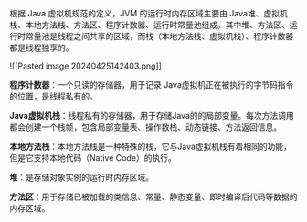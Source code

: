 
根据 Java 虚拟机规范的定义，JVM 的运行时内存区域主要由 Java堆、虚拟机栈、本地方法栈、方法区、程序计数器、运行时常量池组成。其中堆、方法区、运行时常量池是线程之间共享的区域，而栈（本地方法栈、虚拟机栈）、程序计数器都是线程独享的。

![[Pasted image 20240425142403.png]]

**程序计数器**：一个只读的存储器，用于记录 Java虚拟机正在被执行的字节码指令的位置，是线程私有的。

**Java虚拟机栈**：线程私有的存储器，用于存储Java的的局部变量。每次方法调用都会创建一个栈帧，包含局部变量表、操作数栈、动态链接、方法返回信息。

**本地方法栈**：本地方法栈是一种特殊的栈，它与Java虚拟机栈有着相同的功能，但是它支持本地代码（Native Code）的执行。

**堆**：是存储对象实例的运行时内存区域。

**方法区**：用于存储已被加载的类信息、常量、静态变量、即时编译后代码等数据的内存区域。